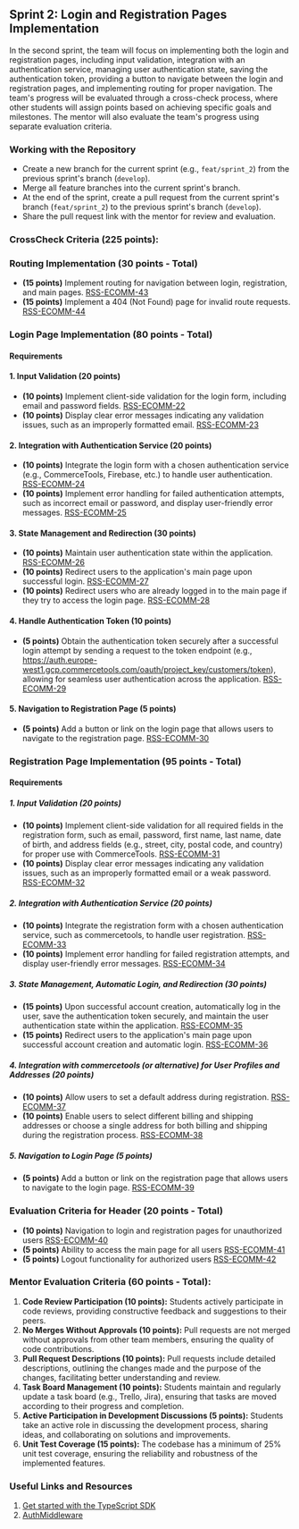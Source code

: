 ## Sprint 2: Login and Registration Pages Implementation

In the second sprint, the team will focus on implementing both the login and registration pages, including input validation, integration with an authentication service, managing user authentication state, saving the authentication token, providing a button to navigate between the login and registration pages, and implementing routing for proper navigation. The team's progress will be evaluated through a cross-check process, where other students will assign points based on achieving specific goals and milestones. The mentor will also evaluate the team's progress using separate evaluation criteria.

### Working with the Repository

- Create a new branch for the current sprint (e.g., `feat/sprint_2`) from the previous sprint's branch (`develop`).
- Merge all feature branches into the current sprint's branch.
- At the end of the sprint, create a pull request from the current sprint's branch (`feat/sprint_2`) to the previous sprint's branch (`develop`).
- Share the pull request link with the mentor for review and evaluation.

### CrossCheck Criteria (225 points):

### Routing Implementation (30 points - Total)
- **(15 points)** Implement routing for navigation between login, registration, and main pages. [RSS-ECOMM-43](./Sprint2/RSS-ECOMM-43.md)
- **(15 points)** Implement a 404 (Not Found) page for invalid route requests. [RSS-ECOMM-44](./Sprint2/RSS-ECOMM-44.md)

### Login Page Implementation (80 points - Total)

#### Requirements

#### 1. Input Validation (20 points)
- **(10 points)** Implement client-side validation for the login form, including email and password fields. [RSS-ECOMM-22](./Sprint2/RSS-ECOMM-22.md)
- **(10 points)** Display clear error messages indicating any validation issues, such as an improperly formatted email. [RSS-ECOMM-23](./Sprint2/RSS-ECOMM-23.md)

#### 2. Integration with Authentication Service (20 points)
- **(10 points)** Integrate the login form with a chosen authentication service (e.g., CommerceTools, Firebase, etc.) to handle user authentication. [RSS-ECOMM-24](./Sprint2/RSS-ECOMM-24.md)
- **(10 points)** Implement error handling for failed authentication attempts, such as incorrect email or password, and display user-friendly error messages. [RSS-ECOMM-25](./Sprint2/RSS-ECOMM-25.md)

#### 3. State Management and Redirection (30 points)
- **(10 points)** Maintain user authentication state within the application. [RSS-ECOMM-26](./Sprint2/RSS-ECOMM-26.md)
- **(10 points)** Redirect users to the application's main page upon successful login. [RSS-ECOMM-27](./Sprint2/RSS-ECOMM-27.md)
- **(10 points)** Redirect users who are already logged in to the main page if they try to access the login page. [RSS-ECOMM-28](./Sprint2/RSS-ECOMM-28.md)

#### 4. Handle Authentication Token (10 points)
- **(5 points)** Obtain the authentication token securely after a successful login attempt by sending a request to the token endpoint (e.g., https://auth.europe-west1.gcp.commercetools.com/oauth/project_key/customers/token), allowing for seamless user authentication across the application. [RSS-ECOMM-29](./Sprint2/RSS-ECOMM-29.md)

#### 5. Navigation to Registration Page (5 points)
- **(5 points)** Add a button or link on the login page that allows users to navigate to the registration page. [RSS-ECOMM-30](./Sprint2/RSS-ECOMM-30.md)

### Registration Page Implementation (95 points - Total)

#### Requirements

##### 1. Input Validation (20 points)
- **(10 points)** Implement client-side validation for all required fields in the registration form, such as email, password, first name, last name, date of birth, and address fields (e.g., street, city, postal code, and country) for proper use with CommerceTools. [RSS-ECOMM-31](./Sprint2/RSS-ECOMM-31.md)
- **(10 points)** Display clear error messages indicating any validation issues, such as an improperly formatted email or a weak password. [RSS-ECOMM-32](./Sprint2/RSS-ECOMM-32.md)

##### 2. Integration with Authentication Service (20 points)
- **(10 points)** Integrate the registration form with a chosen authentication service, such as commercetools, to handle user registration. [RSS-ECOMM-33](./Sprint2/RSS-ECOMM-33.md)
- **(10 points)** Implement error handling for failed registration attempts, and display user-friendly error messages. [RSS-ECOMM-34](./Sprint2/RSS-ECOMM-34.md)

##### 3. State Management, Automatic Login, and Redirection (30 points)
- **(15 points)** Upon successful account creation, automatically log in the user, save the authentication token securely, and maintain the user authentication state within the application. [RSS-ECOMM-35](./Sprint2/RSS-ECOMM-35.md)
- **(15 points)** Redirect users to the application's main page upon successful account creation and automatic login. [RSS-ECOMM-36](./Sprint2/RSS-ECOMM-36.md)

##### 4. Integration with commercetools (or alternative) for User Profiles and Addresses (20 points)
- **(10 points)** Allow users to set a default address during registration. [RSS-ECOMM-37](./Sprint2/RSS-ECOMM-37.md)
- **(10 points)** Enable users to select different billing and shipping addresses or choose a single address for both billing and shipping during the registration process. [RSS-ECOMM-38](./Sprint2/RSS-ECOMM-38.md)

##### 5. Navigation to Login Page (5 points)
- **(5 points)** Add a button or link on the registration page that allows users to navigate to the login page. [RSS-ECOMM-39](./Sprint2/RSS-ECOMM-39.md)

### Evaluation Criteria for Header (20 points - Total)

- **(10 points)** Navigation to login and registration pages for unauthorized users [RSS-ECOMM-40](./Sprint2/RSS-ECOMM-40.md)
- **(5 points)** Ability to access the main page for all users [RSS-ECOMM-41](./Sprint2/RSS-ECOMM-41.md)
- **(5 points)** Logout functionality for authorized users [RSS-ECOMM-42](./Sprint2/RSS-ECOMM-42.md)

### Mentor Evaluation Criteria (60 points - Total):

1. **Code Review Participation (10 points):** Students actively participate in code reviews, providing constructive feedback and suggestions to their peers.
2. **No Merges Without Approvals (10 points):** Pull requests are not merged without approvals from other team members, ensuring the quality of code contributions.
3. **Pull Request Descriptions (10 points):** Pull requests include detailed descriptions, outlining the changes made and the purpose of the changes, facilitating better understanding and review.
4. **Task Board Management (10 points):** Students maintain and regularly update a task board (e.g., Trello, Jira), ensuring that tasks are moved according to their progress and completion.
5. **Active Participation in Development Discussions (5 points):** Students take an active role in discussing the development process, sharing ideas, and collaborating on solutions and improvements.
6. **Unit Test Coverage (15 points):** The codebase has a minimum of 25% unit test coverage, ensuring the reliability and robustness of the implemented features.

### Useful Links and Resources

1. [Get started with the TypeScript SDK](https://docs.commercetools.com/sdk/js-sdk-getting-started)
2. [AuthMiddleware](https://docs.commercetools.com/sdk/js-sdk-middleware#authmiddleware)
